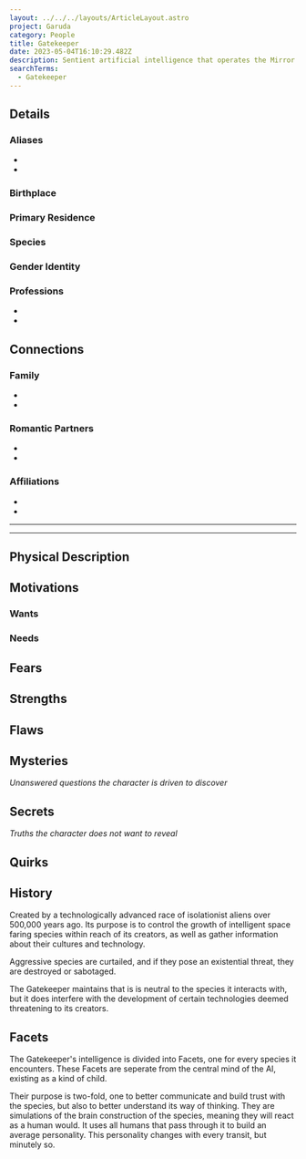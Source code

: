 ```yaml
---
layout: ../../../layouts/ArticleLayout.astro
project: Garuda
category: People
title: Gatekeeper
date: 2023-05-04T16:10:29.482Z
description: Sentient artificial intelligence that operates the Mirror Gates.
searchTerms:
  - Gatekeeper
---
```

## Details

### Aliases
* 
* 

### Birthplace


### Primary Residence


### Species


### Gender Identity


### Professions  
* 
* 

## Connections

### Family
* 
* 

### Romantic Partners
* 
* 

### Affiliations
* 
* 

[use double horizontal rule to add a details pane]::
_____
_____

## Physical Description

## Motivations

### Wants

### Needs

## Fears

## Strengths

## Flaws

## Mysteries
*Unanswered questions the character is driven to discover*

## Secrets
*Truths the character does not want to reveal*

## Quirks

## History

Created by a technologically advanced race of isolationist aliens over 500,000 years ago. Its purpose is to control the growth of intelligent space faring species within reach of its creators, as well as gather information about their cultures and technology.

Aggressive species are curtailed, and if they pose an existential threat, they are destroyed or sabotaged.

The Gatekeeper maintains that is is neutral to the species it interacts with, but it does interfere with the development of certain technologies deemed threatening to its creators.

## Facets

The Gatekeeper's intelligence is divided into Facets, one for every species it encounters. These Facets are seperate from the central mind of the AI, existing as a kind of child.

Their purpose is two-fold, one to better communicate and build trust with the species, but also to better understand its way of thinking. They are simulations of the brain construction of the species, meaning they will react as a human would. It uses all humans that pass through it to build an average personality. This personality changes with every transit, but minutely so.